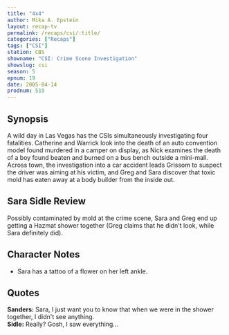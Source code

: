 ```yaml
---
title: "4x4"
author: Mika A. Epstein
layout: recap-tv
permalink: /recaps/csi/:title/
categories: ["Recaps"]
tags: ["CSI"]
station: CBS
showname: "CSI: Crime Scene Investigation"
showslug: csi
season: 5
epnum: 19
date: 2005-04-14
prodnum: 519
---
```


## Synopsis

A wild day in Las Vegas has the CSIs simultaneously investigating four fatalities. Catherine and Warrick look into the death of an auto convention model found murdered in a camper on display, as Nick examines the death of a boy found beaten and burned on a bus bench outside a mini-mall. Across town, the investigation into a car accident leads Grissom to suspect the driver was aiming at his victim, and Greg and Sara discover that toxic mold has eaten away at a body builder from the inside out.

## Sara Sidle Review

Possibly contaminated by mold at the crime scene, Sara and Greg end up getting a Hazmat shower together (Greg claims that he didn't look, while Sara definitely did).

## Character Notes

* Sara has a tattoo of a flower on her left ankle.

## Quotes

**Sanders:** Sara, I just want you to know that when we were in the shower together, I didn't see anything.  
**Sidle:** Really? Gosh, I saw everything...
